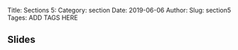 Title: Sections 5:
Category: section
Date: 2019-06-06
Author: 
Slug: section5
Tages: ADD TAGS HERE


## Slides